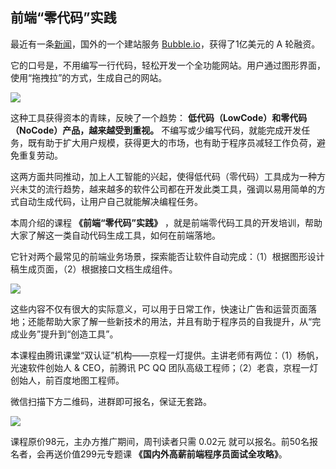 ## 前端“零代码”实践

最近有一条[新闻](https://techcrunch.com/2021/07/27/no-code-bubble-series-a/)，国外的一个建站服务 [Bubble.io](http://bubble.io/)，获得了1亿美元的 A 轮融资。

它的口号是，不用编写一行代码，轻松开发一个全功能网站。用户通过图形界面，使用“拖拽拉”的方式，生成自己的网站。

![](https://cdn.beekka.com/blogimg/asset/202108/bg2021081201.jpg)

这种工具获得资本的青睐，反映了一个趋势： **低代码（LowCode）和零代码（NoCode）产品，越来越受到重视。** 不编写或少编写代码，就能完成开发任务，既有助于扩大用户规模，获得更大的市场，也有助于程序员减轻工作负荷，避免重复劳动。

这两方面共同推动，加上人工智能的兴起，使得低代码（零代码）工具成为一种方兴未艾的流行趋势，越来越多的软件公司都在开发此类工具，强调以易用简单的方式自动生成代码，让用户自己就能解决编程任务。

本周介绍的课程 **《前端“零代码”实践》** ，就是前端零代码工具的开发培训，帮助大家了解这一类自动代码生成工具，如何在前端落地。

它针对两个最常见的前端业务场景，探索能否让软件自动完成：（1）根据图形设计稿生成页面，（2）根据接口文档生成组件。

![](https://cdn.beekka.com/blogimg/asset/202108/bg2021081203.jpg)

这些内容不仅有很大的实际意义，可以用于日常工作，快速让广告和运营页面落地；还能帮助大家了解一些新技术的用法，并且有助于程序员的自我提升，从“完成业务”提升到“创造工具”。

本课程由腾讯课堂“双认证”机构——京程一灯提供。主讲老师有两位：（1）杨帆，光速软件创始人 & CEO，前腾讯 PC QQ 团队高级工程师；（2）老袁，京程一灯创始人，前百度地图工程师。

微信扫描下方二维​码，进群即可报名，保证无套路。<br>

![](https://cdn.beekka.com/blogimg/asset/202108/bg2021081204.jpg)

课程原价98元，主办方推广期间，周刊读者只需 0.02元 就可以报名。前50名报名者，会再送价值299元专题课 **《国内外高薪前端程序员面试全攻略》**。
